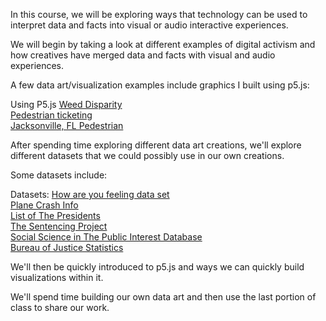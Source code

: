 


In this course, we will be exploring ways that technology can be used to interpret data and facts into visual or audio interactive experiences.

We will begin by taking a look at different examples of digital activism and how creatives have merged data and facts with visual and
audio experiences.


A few data art/visualization examples include graphics I built using p5.js:


Using P5.js
<a href="https://alpha.editor.p5js.org/full/SkTqyCA-X">Weed Disparity</a> <br/>
<a href="https://alpha.editor.p5js.org/full/HJS8yC0WQ">Pedestrian ticketing</a> <br/>
<a href="https://alpha.editor.p5js.org/full/SkARkAA-Q">Jacksonville, FL Pedestrian</a> <br/>
 
 
After spending time exploring different data art creations, we'll explore different datasets that we could possibly use in our own
creations.

Some datasets include:
 
 Datasets:
<a href="http://howistheworldfeeling.spurprojects.org/datasummary/">How are you feeling data set</a> <br/>
<a href="http://www.planecrashinfo.com/database.htm">Plane Crash Info</a> <br/>
<a href="https://en.wikipedia.org/wiki/List_of_Presidents_of_the_United_States">List of The Presidents</a> <br/>
<a href="https://www.sentencingproject.org/">The Sentencing Project</a> <br/>
<a href="https://www.icpsr.umich.edu/icpsrweb/">Social Science in The Public Interest Database</a> <br/>
<a href="https://www.bjs.gov/">Bureau of Justice Statistics</a> <br/>





We'll then be quickly introduced to p5.js and ways we can quickly build visualizations within it.

We'll spend time building our own data art and then use the last portion of class to share our work.

